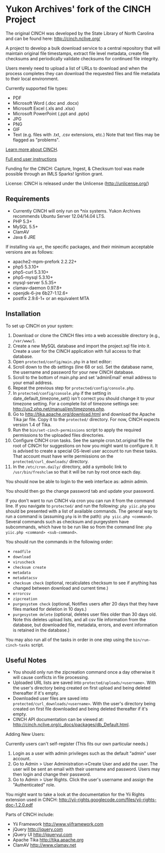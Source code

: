 Yukon Archives' fork of the CINCH Project
=========================================

The original CINCH was developed by the State Library of North Carolina and can be found here: http://cinch.nclive.org/

A project to develop a bulk download service to a central repository that will maintain original file timestamps, extract file level metadata, create file checksums and periodically validate checksums for continued file integrity. 

Users merely need to upload a list of URLs to download and when the process completes they can download the requested files and file metadata to their local environment.

Currently supported file types:
 
* PDF
* Microsoft Word (.doc and .docx)
* Microsoft Excel (.xls and .xlsx)
* Microsoft PowerPoint (.ppt and .pptx)
* JPG
* PNG
* GIF
* Text (e.g. files with .txt, .csv extensions, etc.) Note that text files may be flagged as "problems".

<a href="http://digitalpreservation.ncdcr.gov/cinch/" target="_blank">Learn more about CINCH</a>.

<a href="http://cinch.nclive.org/Cinch/CINCHdocumentation.pdf">Full end user instructions</a>

Funding for the CINCH: Capture, Ingest, & Checksum tool was made possible through an IMLS Sparks! Ignition grant.

License: CINCH is released under the Unlicense (http://unlicense.org/)

Requirements
------------

* Currently CINCH will only run on *nix systems. Yukon Archives recommends Ubuntu Server 12.04/14.04 LTS.
* PHP 5.3+
* MySQL 5.5+
* ClamAV
* Java 6 JRE

If installing via `apt`, the specific packages, and their minimum acceptable versions are as follows:

* apache2-mpm-prefork 2.2.22+
* php5 5.3.10+
* php5-curl 5.3.10+
* php5-mysql 5.3.10+
* mysql-server 5.5.35+
* clamav-daemon 0.97.8+
* openjdk-6-jre 6b27-1.12.6+
* postfix 2.9.6-1+ or an equivalent MTA

Installation
------------

To set up CINCH on your system:

1. Download or clone the CINCH files into a web accessible directory (e.g., `/var/www/`).
1. Create a new MySQL database and import the project.sql file into it. Create a user for the CINCH application with full access to that database.
1. Open `protected/config/main.php` in a text editor:
 1. Scroll down to the db settings (line 68 or so). Set the database name, the username and password for your new CINCH database.
 1. Scroll to the bottom of main.php and set 'adminEmail' email address to your email address.
1. Repeat the previous step for `protected/config/console.php`.
1. In `protected/config/console.php` if the setting in date_default_timezone_set() isn't correct you should change it to your timezone setting. For a complete list of timezone settings see: http://us2.php.net/manual/en/timezones.php.
1. Go to http://tika.apache.org/download.html and download the Apache Tika jar file. Copy it to the `protected/` directory. For now, CINCH expects version 1.4 of Tika.
1. Run the `bin/set-cinch-permissions` script to apply the required permissions to the uploaded files directories.
1. Configure CINCH cron tasks. See the sample cron.txt.original file the root of CINCH for suggestions on how you might want to configure it. It is advised to create a special OS-level user account to run these tasks. That account must have write permissions on the `protected/curl_downloads/` directory.
1. In the `/etc/cron.daily/` directory, add a symbolic link to `/usr/bin/freshclam` so that it will be run by root once each day.

You should now be able to login to the web interface as: admin admin.

You should then go the change password tab and update your password.

If you don't want to run CINCH via cron you can run it from the command line.
If you navigate to `protected/` and run the following: `php yiic.php` you should be presented with a list of available commands.
The general way to run a command is (assuming `php` is in the path): `php yiic.php <command>`.
Several commands such as checksum and purgeystem have subcommands, which have to be run like so from the command line: `php yiic.php <command> <sub-command>`.

You should run the commands in the following order:

* `readfile`
* `download`
* `viruscheck`
* `checksum create`
* `metadata`
* `metadatacsv`
* `checksum check` (optional, recalculates checksum to see if anything has changed between download and current time.)
* `errorcsv`
* `zipcreation`
* `purgesystem check` (optional, Notifies users after 20 days that they have files marked for deletion in 10 days.)
* `purgesystem delete` (optional, deletes user files older than 30 days old. Note this deletes upload lists, and all csv file information from the database, but downloaded file, metadata, errors, and event information is retained in the database.)

You may also run all of the tasks in order in one step using the `bin/run-cinch-tasks` script.

Useful Notes
------------  

* You should only run the zipcreation command once a day otherwise it will cause conflicts in file processing.
* Uploaded URL lists are saved into `protected/uploads/<username>`. With the user's directory being created on first upload and being deleted thereafter if it's empty.
* Downloaded user files are saved  into `protected/curl_downloads/<username>`. With the user's directory being created on first file downloaded and being deleted thereafter if it's empty.
* CINCH API documentation can be viewed at: http://cinch.nclive.org/c_docs/packages/db_Default.html.

Adding New Users:

Currently users can't self-register (This fits our own particular needs.)

1. Login as a user with admin privileges such as the default "admin" user account.
1. Go to Admin > User Administration->Create User and add the user. The user will be sent an email with their username and password. Users may then login and change their password.
1. Go to Admin > User Rights. Click the user's username and assign the "Authenticated" role.

You might want to take a look at the documentation for the Yii Rights extension used in CINCH: http://yii-rights.googlecode.com/files/yii-rights-doc-1.2.0.pdf

Parts of CINCH include:

* Yii Framework <http://www.yiiframework.com>
* jQuery <http://jquery.com>
* jQuery UI <http://jqueryui.com>
* Apache Tika <http://tika.apache.org>
* ClamAV <http://www.clamav.net>
